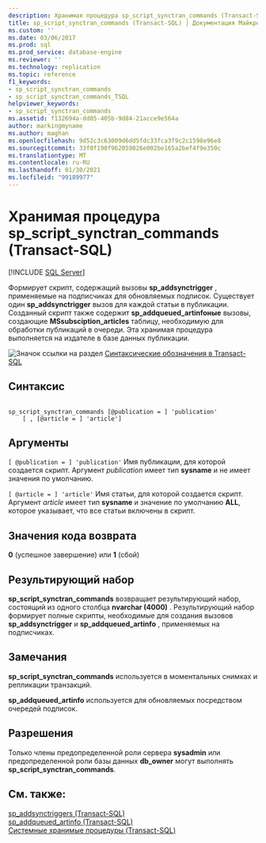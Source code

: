 ```yaml
---
description: Хранимая процедура sp_script_synctran_commands (Transact-SQL)
title: sp_script_synctran_commands (Transact-SQL) | Документация Майкрософт
ms.custom: ''
ms.date: 03/06/2017
ms.prod: sql
ms.prod_service: database-engine
ms.reviewer: ''
ms.technology: replication
ms.topic: reference
f1_keywords:
- sp_script_synctran_commands
- sp_script_synctran_commands_TSQL
helpviewer_keywords:
- sp_script_synctran_commands
ms.assetid: f132694a-dd05-405b-9d84-21acce9e564a
author: markingmyname
ms.author: maghan
ms.openlocfilehash: 9d52c3c63009d6dd5fdc33fca3f9c2c1598e96e8
ms.sourcegitcommit: 33f0f190f962059826e002be165a2bef4f9e350c
ms.translationtype: MT
ms.contentlocale: ru-RU
ms.lasthandoff: 01/30/2021
ms.locfileid: "99189977"
---
```

# <a name="sp_script_synctran_commands-transact-sql"></a>Хранимая процедура sp_script_synctran_commands (Transact-SQL)
[!INCLUDE [SQL Server](../../includes/applies-to-version/sqlserver.md)]

  Формирует скрипт, содержащий вызовы **sp_addsynctrigger** , применяемые на подписчиках для обновляемых подписок. Существует один **sp_addsynctrigger** вызов для каждой статьи в публикации. Созданный скрипт также содержит **sp_addqueued_artinfoные** вызовы, создающие **MSsubsciption_articles** таблицу, необходимую для обработки публикаций в очереди. Эта хранимая процедура выполняется на издателе в базе данных публикации.  
  
 ![Значок ссылки на раздел](../../database-engine/configure-windows/media/topic-link.gif "Значок ссылки на раздел") [Синтаксические обозначения в Transact-SQL](../../t-sql/language-elements/transact-sql-syntax-conventions-transact-sql.md)  
  
## <a name="syntax"></a>Синтаксис  
  
```  
  
sp_script_synctran_commands [@publication = ] 'publication'  
    [ , [@article = ] 'article']  
```  
  
## <a name="arguments"></a>Аргументы  
`[ @publication = ] 'publication'` Имя публикации, для которой создается скрипт. Аргумент *publication* имеет тип **sysname** и не имеет значения по умолчанию.  
  
`[ @article = ] 'article'` Имя статьи, для которой создается скрипт. Аргумент *article* имеет тип **sysname** и значение по умолчанию **ALL**, которое указывает, что все статьи включены в скрипт.  
  
## <a name="return-code-values"></a>Значения кода возврата  
 **0** (успешное завершение) или **1** (сбой)  
  
## <a name="results-set"></a>Результирующий набор  
 **sp_script_synctran_commands** возвращает результирующий набор, состоящий из одного столбца **nvarchar (4000)** . Результирующий набор формирует полные скрипты, необходимые для создания вызовов **sp_addsynctrigger** и **sp_addqueued_artinfo** , применяемых на подписчиках.  
  
## <a name="remarks"></a>Замечания  
 **sp_script_synctran_commands** используется в моментальных снимках и репликации транзакций.  
  
 **sp_addqueued_artinfo** используется для обновляемых посредством очередей подписок.  
  
## <a name="permissions"></a>Разрешения  
 Только члены предопределенной роли сервера **sysadmin** или предопределенной роли базы данных **db_owner** могут выполнять **sp_script_synctran_commands**.  
  
## <a name="see-also"></a>См. также:  
 [sp_addsynctriggers &#40;Transact-SQL&#41;](../../relational-databases/system-stored-procedures/sp-addsynctriggers-transact-sql.md)   
 [sp_addqueued_artinfo &#40;Transact-SQL&#41;](../../relational-databases/system-stored-procedures/sp-addqueued-artinfo-transact-sql.md)   
 [Системные хранимые процедуры (Transact-SQL)](../../relational-databases/system-stored-procedures/system-stored-procedures-transact-sql.md)  
  
  
